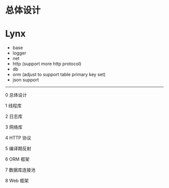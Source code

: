 # 总体设计

# Lynx

- base
- logger
- net
- http (support more http protocol)
- db
- orm (adjust to support table primary key set)
- json support

---

0 总体设计

1 线程库

2 日志库

3 网络库

4 HTTP 协议

5 编译期反射

6 ORM 框架

7 数据库连接池

8 Web 框架
